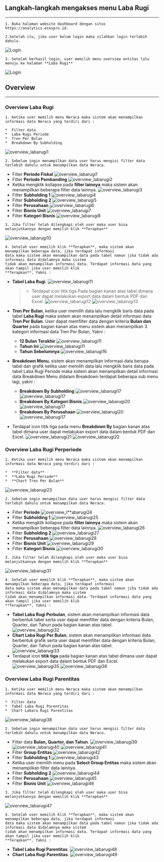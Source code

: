 ## __Langkah-langkah mengakses menu Laba Rugi__
---
```
1. Buka halaman website dashboard dengan situs https://analytics.ecespro.id.
```
```
2.Setelah itu, jika user belum login maka silahkan login terlebih dahulu.
```
![Login](../../static/img/LabaRugi/1.png)

```
3. Setelah berhasil login, user memilih menu overview entitas lalu menuju ke halaman **Laba Rugi**
```
![Login](../../static/img/LabaRugi/2.png)

## __Overview__
---
### __Overview Laba Rugi__
```
1. Ketika user memilih menu Neraca maka sistem akan menampilkan informasi data Neraca yang terdiri dari :

*  Filter data
*  Laba Rugi Periode
*  Tren Per Bulan
*  Breakdown By Subholding 
```
![overview_labarugi1](../../static/img/LabaRugi/3.png)

```
2. Sebelum ingin menampilkan data user harus mengisi filter data terlebih dahulu untuk menampilkan data Neraca.
```
   * Filter **Periode Fiskal**
      ![overview_labarugi1](../../static/img/LabaRugi/4.png)
   * Filter **Periode Pembanding**
      ![overview_labarugi2](../../static/img/LabaRugi/5.png)
   * Ketika mengklik kollapse pada **filter lainnya** maka sistem akan menampilkan beberapa filter data lainnya.
      ![overview_labarugi3](../../static/img/LabaRugi/12.png)
   * Filter **Subholding 1**
      ![overview_labarugi4](../../static/img/LabaRugi/6.png)
   * Filter **Subholding 2**
      ![overview_labarugi5](../../static/img/LabaRugi/7.png)
   * Filter **Perusahaan**
      ![overview_labarugi6](../../static/img/LabaRugi/8.png)
   * Filter **Bisnis Unit**
      ![overview_labarugi7](../../static/img/LabaRugi/9.png)
   * Filter **Kategori Bisnis**
      ![overview_labarugi8](../../static/img/LabaRugi/10.png)

```
3. Jika filter telah dilengkapi oleh user maka user bisa melanjutkannya dengan memilih klik **Terapkan**
```
![overview_labarugi10](../../static/img/LabaRugi/11.png)

```
4. Setelah user memilih klik **Terapkan**, maka sistem akan menampilkan beberapa data, jika terdapat informasi 
data maka sistem akan menampilkan data pada tabel namun jika tidak ada informasi data didalamnya maka sistem 
tidak akan menampilkan informasi data. Terdapat informasi data yang akan tampil jika user memilih klik 
**Terapkan**, Yakni :
```
* **Tabel Laba Rugi**.
![overview_labarugi11](../../static/img/LabaRugi/13.png)
   >* Terdapat icon titik tiga Pada bagian kanan atas tabel dimana user dapat melakukan export data dalam bentuk PDF dan Excel.
   ![overview_labarugi12](../../static/img/LabaRugi/14.png)
   ![overview_labarugi13](../../static/img/LabaRugi/15.png)

* **Tren Per Bulan**, ketika user memilih data lalu mengklik baris data pada tabel **Laba Rugi** maka sistem akan menampilkan detail informasi data **Tren Per Bulan**. User dapat memfilter data dengan kriteria **Bulan dan Quarter** pada bagian kanan atas menu sistem akan menampilkan 3 kategori informasi data Tren Per Bulan, Yakni : 
   * **12 Bulan Terakhir**
     ![overview_labarugi11](../../static/img/LabaRugi/52.png)
   * **Tahun Ini**
     ![overview_labarugi11](../../static/img/LabaRugi/53.png)
   * **Tahun Sebelumnya**
     ![overview_labarugi16](../../static/img/LabaRugi/54.png)
* **Breakdown Menu**, sistem akan menampilkan informasi data berupa tabel dan grafik ketika user memilih data lalu mengklik baris data pada tabel Laba Rugi Periode maka sistem akan menampilkan detail informasi data Breakdown Menu didalam Breakdown terdapat beberapa sub menu lagi, yakni :
   * **Breakdown By Subholding**
   ![overview_labarugi17](../../static/img/LabaRugi/19.png)
   ![overview_labarugi17](../../static/img/LabaRugi/63.png)
   * **Breakdown By Kategori Bisnis**
   ![overview_labarugi20](../../static/img/LabaRugi/22.png)
   ![overview_labarugi17](../../static/img/LabaRugi/64.png)
   * **Breakdown By Perusahaan**
   ![overview_labarugi20](../../static/img/LabaRugi/55.png)
   ![overview_labarugi17](../../static/img/LabaRugi/65.png)


* Terdapat icon titik tiga pada menu **Breakdown By** bagian kanan atas tabel dimana user dapat melakukan export data dalam bentuk PDF dan Excel.
![overview_labarugi21](../../static/img/LabaRugi/56.png)
![overview_labarugi22](../../static/img/LabaRugi/57.png)

### __Overview Laba Rugi Perperiode__
```
1. Ketika user memilih menu Neraca maka sistem akan menampilkan informasi data Neraca yang terdiri dari :

*  **Filter data**
*  **Laba Rugi Periode**
*  **Chart Tren Per Bulan**
```
![overview_labarugi23](../../static/img/LabaRugi/25.png)

```
2. Sebelum ingin menampilkan data user harus mengisi filter data terlebih dahulu untuk menampilkan data Neraca.
```
   * Filter **Periode**
   ![overview_l**abarugi24](../../static/img/LabaRugi/26.png)
   * Filter **Subholding 1**
   ![overview_labarugi25](../../static/img/LabaRugi/27.png)
   * Ketika mengklik kollapse pada **filter lainnya** maka sistem akan menampilkan beberapa filter data lainnya.
   ![overview_labarugi26](../../static/img/LabaRugi/28.png)
   * Filter **Subholding 2**
   ![overview_labarugi27](../../static/img/LabaRugi/29.png)
   * Filter **Perusahaan**
   ![overview_labarugi28](../../static/img/LabaRugi/30.png)
   * Filter **Bisnis Unit**
   ![overview_labarugi29](../../static/img/LabaRugi/31.png)
   * Filter **Kategori Bisnis**
   ![overview_labarugi30](../../static/img/LabaRugi/32.png)

```
3. Jika filter telah dilengkapi oleh user maka user bisa melanjutkannya dengan memilih klik **Terapkan**
```
![overview_labarugi31](../../static/img/LabaRugi/33.png)

```
4. Setelah user memilih klik **Terapkan**, maka sistem akan menampilkan beberapa data, jika terdapat informasi 
data maka sistem akan menampilkan data pada tabel namun jika tidak ada informasi data didalamnya maka sistem 
tidak akan menampilkan informasi data. Terdapat informasi data yang akan tampil jika user memilih klik 
**Terapkan**, Yakni :
```
   * **Tabel Laba Rugi Perbulan**, sistem akan menampilkan informasi data berbentuk tabel serta user dapat memfilter data dengan kriteria Bulan, Quarter, dan Tahun pada bagian kanan atas tabel.
   ![overview_labarugi32](../../static/img/LabaRugi/34.png)
   * **Chart Laba Rugi Per Bulan**, sistem akan menampilkan informasi data berbentuk grafik serta user dapat memfilter data dengan kriteria Bulan, Quarter, dan Tahun pada bagian kanan atas tabel.
   ![overview_labarugi33](../../static/img/LabaRugi/35.png)
   * Terdapat icon **titik tiga** pada bagian kanan atas tabel dimana user dapat melakukan export data dalam bentuk PDF dan Excel.
   ![overview_labarugi35](../../static/img/LabaRugi/36.png)
   ![overview_labarugi36](../../static/img/LabaRugi/37.png)
### __Overview Laba Rugi Parentitas__
```
1. Ketika user memilih menu Neraca maka sistem akan menampilkan informasi data Neraca yang terdiri dari :

*  Filter data
*  Tabel Laba Rugi Parentitas
*  Chart Labara Rugi Parentitas
```
![overview_labarugi38](../../static/img/LabaRugi/40.png)

```
2. Sebelum ingin menampilkan data user harus mengisi filter data terlebih dahulu untuk menampilkan data Neraca.
```
   * Filter data **Bulan, Quarter, dan Tahun**.
   ![overview_labarugi39](../../static/img/LabaRugi/41.png)
   ![overview_labarugi40](../../static/img/LabaRugi/42.png)
   ![overview_labarugi41](../../static/img/LabaRugi/43.png)
   * Filter **Group Entitas**
   ![overview_labarugi42](../../static/img/LabaRugi/44.png)
   * Filter **Subholding 1**
   ![overview_labarugi43](../../static/img/LabaRugi/45.png)
   * Ketika user memilih menu pada **Select Group Entitas** maka 
   sistem akan menampilkan filter data lainnya.
   * Filter **Subholding 2**
   ![overview_labarugi44](../../static/img/LabaRugi/46.png)
   * Filter **Perusahaan**
   ![overview_labarugi45](../../static/img/LabaRugi/47.png)
   * Filter **Bisnis Unit**
   ![overview_labarugi46](../../static/img/LabaRugi/48.png)

```
3. Jika filter telah dilengkapi oleh user maka user bisa melanjutkannya dengan memilih klik **Terapkan**
```
![overview_labarugi47](../../static/img/LabaRugi/49.png)

```
4. Setelah user memilih klik **Terapkan**, maka sistem akan menampilkan beberapa data, jika terdapat informasi 
data maka sistem akan menampilkan data pada tabel namun jika tidak ada informasi data didalamnya maka sistem 
tidak akan menampilkan informasi data. Terdapat informasi data yang akan tampil jika user memilih klik 
**Terapkan**, Yakni :
```
   * **Tabel Laba Rugi Parentitas**.
   ![overview_labarugi48](../../static/img/LabaRugi/50.png)
   * **Chart Laba Rugi Parentitas**.
   ![overview_labarugi49](../../static/img/LabaRugi/51.png)

